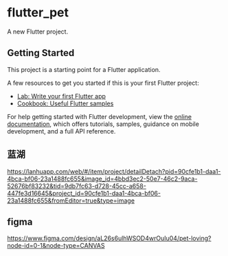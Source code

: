 # flutter_pet

A new Flutter project.

## Getting Started

This project is a starting point for a Flutter application.

A few resources to get you started if this is your first Flutter project:

- [Lab: Write your first Flutter app](https://docs.flutter.dev/get-started/codelab)
- [Cookbook: Useful Flutter samples](https://docs.flutter.dev/cookbook)

For help getting started with Flutter development, view the
[online documentation](https://docs.flutter.dev/), which offers tutorials,
samples, guidance on mobile development, and a full API reference.


## 蓝湖
https://lanhuapp.com/web/#/item/project/detailDetach?pid=90cfe1b1-daa1-4bca-bf06-23a1488fc655&image_id=4bbd3ec2-50e7-46c2-9aca-52676bf83232&tid=9db7fc63-d728-45cc-a658-447fe3d16645&project_id=90cfe1b1-daa1-4bca-bf06-23a1488fc655&fromEditor=true&type=image

## figma

https://www.figma.com/design/aL26s6ulhWSOD4wrOuIu04/pet-loving?node-id=0-1&node-type=CANVAS
